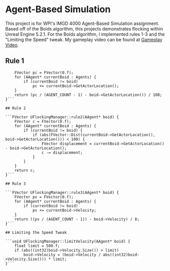 # Agent-Based Simulation

This project is for WPI's IMGD 4000 Agent-Based Simulation assignment. Based off of the Boids algorithm, this projects demonstrates flocking within Unreal Engine 5.2.1. For the Boids algorithm, I implemented rules 1-3 and the "Limiting the Speed" tweak. My gameplay video can be found at [Gameplay Video](../Boids%20Gameplay.mp4).

## Rule 1

```FVector UFlockingManager::rule1(AAgent* boid) {
    FVector pc = FVector(0.f);
    for (AAgent* currentBoid : Agents) {
        if (currentBoid != boid)
            pc += currentBoid->GetActorLocation();
    }
    return (pc / (AGENT_COUNT - 1) - boid->GetActorLocation()) / 100;
}```

## Rule 2

```FVector UFlockingManager::rule2(AAgent* boid) {
    FVector c = FVector(0.f);
    for (AAgent* currentBoid : Agents) {
        if (currentBoid != boid) {
            if (abs(FVector::Dist(currentBoid->GetActorLocation(), boid->GetActorLocation())) < 100) {
                FVector displacement = currentBoid->GetActorLocation() - boid->GetActorLocation();
                c -= displacement;
            }
        }
    }
    return c;
}```

## Rule 3

```FVector UFlockingManager::rule3(AAgent* boid) {
    FVector pv = FVector(0.f);
    for (AAgent* currentBoid : Agents) {
        if (currentBoid != boid)
            pv += currentBoid->Velocity;
    }
    return ((pv / (AGENT_COUNT - 1)) - boid->Velocity) / 8;
}```

## Limiting the Speed Tweak

```void UFlockingManager::limitVelocity(AAgent* boid) {
    float limit = 500.f;
    if (abs((int32)boid->Velocity.Size()) > limit)
        boid->Velocity = (boid->Velocity / abs((int32)boid->Velocity.Size())) * limit;
}```
